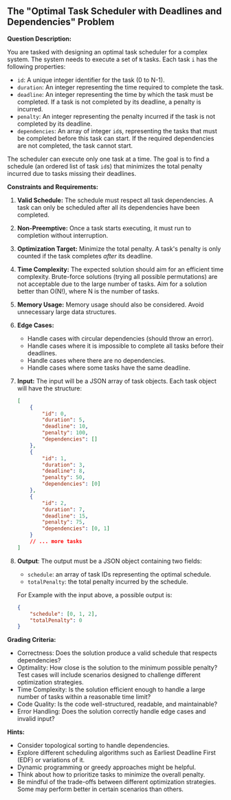 ## The "Optimal Task Scheduler with Deadlines and Dependencies" Problem

**Question Description:**

You are tasked with designing an optimal task scheduler for a complex system.  The system needs to execute a set of `N` tasks. Each task `i` has the following properties:

*   `id`: A unique integer identifier for the task (0 to N-1).
*   `duration`: An integer representing the time required to complete the task.
*   `deadline`: An integer representing the time by which the task must be completed.  If a task is not completed by its deadline, a penalty is incurred.
*   `penalty`: An integer representing the penalty incurred if the task is not completed by its deadline.
*   `dependencies`: An array of integer `id`s, representing the tasks that must be completed before this task can start.  If the required dependencies are not completed, the task cannot start.

The scheduler can execute only one task at a time.  The goal is to find a schedule (an ordered list of task `id`s) that minimizes the total penalty incurred due to tasks missing their deadlines.

**Constraints and Requirements:**

1.  **Valid Schedule:** The schedule must respect all task dependencies. A task can only be scheduled after all its dependencies have been completed.
2.  **Non-Preemptive:** Once a task starts executing, it must run to completion without interruption.
3.  **Optimization Target:** Minimize the total penalty.  A task's penalty is only counted if the task completes *after* its deadline.
4.  **Time Complexity:** The expected solution should aim for an efficient time complexity.  Brute-force solutions (trying all possible permutations) are not acceptable due to the large number of tasks. Aim for a solution better than O(N!), where N is the number of tasks.
5.  **Memory Usage:** Memory usage should also be considered. Avoid unnecessary large data structures.
6.  **Edge Cases:**
    *   Handle cases with circular dependencies (should throw an error).
    *   Handle cases where it is impossible to complete all tasks before their deadlines.
    *   Handle cases where there are no dependencies.
    *   Handle cases where some tasks have the same deadline.
7.  **Input:** The input will be a JSON array of task objects.  Each task object will have the structure:

    ```json
    [
        {
            "id": 0,
            "duration": 5,
            "deadline": 10,
            "penalty": 100,
            "dependencies": []
        },
        {
            "id": 1,
            "duration": 3,
            "deadline": 8,
            "penalty": 50,
            "dependencies": [0]
        },
        {
            "id": 2,
            "duration": 7,
            "deadline": 15,
            "penalty": 75,
            "dependencies": [0, 1]
        }
        // ... more tasks
    ]
    ```

8. **Output**: The output must be a JSON object containing two fields:

    *   `schedule`: an array of task IDs representing the optimal schedule.
    *   `totalPenalty`: the total penalty incurred by the schedule.

    For Example with the input above, a possible output is:

    ```json
    {
        "schedule": [0, 1, 2],
        "totalPenalty": 0
    }
    ```

**Grading Criteria:**

*   Correctness: Does the solution produce a valid schedule that respects dependencies?
*   Optimality: How close is the solution to the minimum possible penalty?  Test cases will include scenarios designed to challenge different optimization strategies.
*   Time Complexity: Is the solution efficient enough to handle a large number of tasks within a reasonable time limit?
*   Code Quality: Is the code well-structured, readable, and maintainable?
*   Error Handling: Does the solution correctly handle edge cases and invalid input?

**Hints:**

*   Consider topological sorting to handle dependencies.
*   Explore different scheduling algorithms such as Earliest Deadline First (EDF) or variations of it.
*   Dynamic programming or greedy approaches might be helpful.
*   Think about how to prioritize tasks to minimize the overall penalty.
*   Be mindful of the trade-offs between different optimization strategies. Some may perform better in certain scenarios than others.
